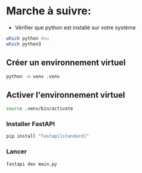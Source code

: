 # Marche à suivre:

- Vérifier que python est installé  sur votre système 
```bash
which python #ou 
which python3
```
## Créer un environnement virtuel 

```bash
python -m venv .venv
```

## Activer l'environnement virtuel
```bash
source .venv/bin/activate
```
### Installer FastAPI
```bash
pip install "fastapi[standard]"
```

### Lancer 

```bash 
fastapi dev main.py
```